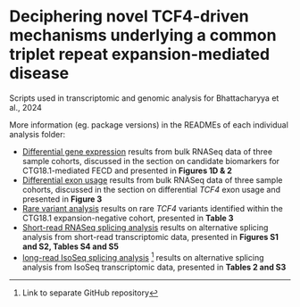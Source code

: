 # Deciphering novel TCF4-driven mechanisms underlying a common triplet repeat expansion-mediated disease
Scripts used in transcriptomic and genomic analysis for Bhattacharyya et al., 2024

More information (eg. package versions) in the READMEs of each individual analysis folder: 

- [Differential gene expression](/DESeq2_analysis) results from bulk RNASeq data of three sample cohorts, discussed in the section on candidate biomarkers for CTG18.1-mediated FECD and presented in **Figures 1D & 2**  
- [Differential exon usage](/DEXSeq_analysis) results from bulk RNASeq data of three sample cohorts, discussed in the section on differential *TCF4* exon usage and presented in **Figure 3**  
- [Rare variant analysis](/CoCoRV_gene_burden_analysis) results on rare *TCF4* variants identified within the CTG18.1 expansion-negative cohort, presented in **Table 3**
- [Short-read RNASeq splicing analysis](/rMATS_analysis) results on alternative splicing analysis from short-read transcriptomic data, presented in **Figures S1 and S2, Tables S4 and S5**
- [long-read IsoSeq splicing analysis](https://github.com/SziKayLeung/UCL_FECD) [^*] results on alternative splicing analysis from IsoSeq transcriptomic data, presented in **Tables 2 and S3**
[^*]: Link to separate GitHub repository
